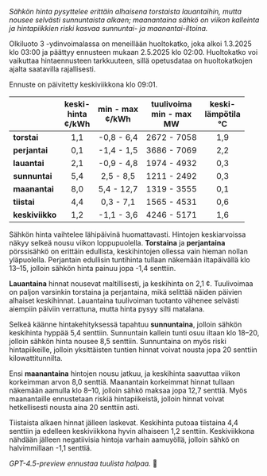 *Sähkön hinta pysyttelee erittäin alhaisena torstaista lauantaihin, mutta nousee selvästi sunnuntaista alkaen; maanantaina sähkö on viikon kalleinta ja hintapiikkien riski kasvaa sunnuntai- ja maanantai-iltoina.*

Olkiluoto 3 -ydinvoimalassa on meneillään huoltokatko, joka alkoi 1.3.2025 klo 03:00 ja päättyy ennusteen mukaan 2.5.2025 klo 02:00. Huoltokatko voi vaikuttaa hintaennusteen tarkkuuteen, sillä opetusdataa on huoltokatkojen ajalta saatavilla rajallisesti.

Ennuste on päivitetty keskiviikkona klo 09:01.

|              | keski-<br>hinta<br>¢/kWh | min - max<br>¢/kWh | tuulivoima<br>min - max<br>MW | keski-<br>lämpötila<br>°C |
|:-------------|:----------------:|:----------------:|:-------------:|:-------------:|
| **torstai**      |       1,1        |    -0,8 - 6,4     |     2672 - 7058     |        1,9        |
| **perjantai**    |       0,1        |    -1,4 - 1,5     |     3686 - 7069     |        2,2        |
| **lauantai**     |       2,1        |    -0,9 - 4,8     |     1974 - 4932     |        0,3        |
| **sunnuntai**    |       5,4        |     2,5 - 8,5     |     1211 - 2492     |        0,3        |
| **maanantai**    |       8,0        |     5,4 - 12,7    |     1319 - 3555     |        0,1        |
| **tiistai**      |       4,4        |     0,3 - 7,1     |     1565 - 4531     |        0,6        |
| **keskiviikko**  |       1,2        |    -1,1 - 3,6     |     4246 - 5171     |        1,6        |

Sähkön hinta vaihtelee lähipäivinä huomattavasti. Hintojen keskiarvoissa näkyy selkeä nousu viikon loppupuolella. **Torstaina** ja **perjantaina** pörssisähkö on erittäin edullista, keskihintojen ollessa vain hieman nollan yläpuolella. Perjantain edullisin tuntihinta tullaan näkemään iltapäivällä klo 13–15, jolloin sähkön hinta painuu jopa -1,4 senttiin.

**Lauantaina** hinnat nousevat maltillisesti, ja keskihinta on 2,1 ¢. Tuulivoimaa on paljon varsinkin torstaina ja perjantaina, mikä selittää näiden päivien alhaiset keskihinnat. Lauantaina tuulivoiman tuotanto vähenee selvästi aiempiin päiviin verrattuna, mutta hinta pysyy silti matalana.

Selkeä käänne hintakehityksessä tapahtuu **sunnuntaina**, jolloin sähkön keskihinta hyppää 5,4 senttiin. Sunnuntain kallein tunti osuu iltaan klo 18–20, jolloin sähkön hinta nousee 8,5 senttiin. Sunnuntaina on myös riski hintapiikeille, jolloin yksittäisten tuntien hinnat voivat nousta jopa 20 senttiin kilowattitunnilta.

Ensi **maanantaina** hintojen nousu jatkuu, ja keskihinta saavuttaa viikon korkeimman arvon 8,0 senttiä. Maanantain korkeimmat hinnat tullaan näkemään aamulla klo 8–10, jolloin sähkö maksaa jopa 12,7 senttiä. Myös maanantaille ennustetaan riskiä hintapiikeistä, jolloin hinnat voivat hetkellisesti nousta aina 20 senttiin asti.

Tiistaista alkaen hinnat jälleen laskevat. Keskihinta putoaa tiistaina 4,4 senttiin ja edelleen keskiviikkona hyvin alhaiseen 1,2 senttiin. Keskiviikkona nähdään jälleen negatiivisia hintoja varhain aamuyöllä, jolloin sähkö on halvimmillaan -1,1 senttiä.

*GPT-4.5-preview ennustaa tuulista halpaa.* 💨

